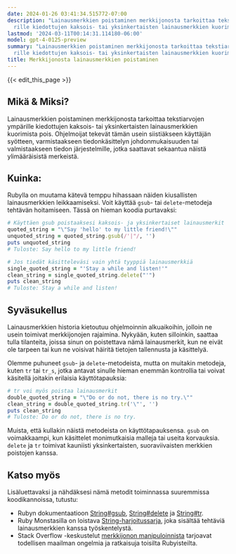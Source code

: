 ```yaml
---
date: 2024-01-26 03:41:34.515772-07:00
description: "Lainausmerkkien poistaminen merkkijonosta tarkoittaa tekstiarvojen ymp\xE4\
  rille kiedottujen kaksois- tai yksinkertaisten lainausmerkkien kuorimista pois.\u2026"
lastmod: '2024-03-11T00:14:31.114180-06:00'
model: gpt-4-0125-preview
summary: "Lainausmerkkien poistaminen merkkijonosta tarkoittaa tekstiarvojen ymp\xE4\
  rille kiedottujen kaksois- tai yksinkertaisten lainausmerkkien kuorimista pois.\u2026"
title: Merkkijonosta lainausmerkkien poistaminen
---
```


{{< edit_this_page >}}

## Mikä & Miksi?
Lainausmerkkien poistaminen merkkijonosta tarkoittaa tekstiarvojen ympärille kiedottujen kaksois- tai yksinkertaisten lainausmerkkien kuorimista pois. Ohjelmoijat tekevät tämän usein siistiäkseen käyttäjän syötteen, varmistaakseen tiedonkäsittelyn johdonmukaisuuden tai valmistaakseen tiedon järjestelmille, jotka saattavat sekaantua näistä ylimääräisistä merkeistä.

## Kuinka:
Rubylla on muutama kätevä temppu hihassaan näiden kiusallisten lainausmerkkien leikkaamiseksi. Voit käyttää `gsub`- tai `delete`-metodeja tehtävän hoitamiseen. Tässä on hieman koodia purtavaksi:

```ruby
# Käyttäen gsub poistaaksesi kaksois- ja yksinkertaiset lainausmerkit
quoted_string = "\"Say 'hello' to my little friend!\""
unquoted_string = quoted_string.gsub(/'|"/, '')
puts unquoted_string 
# Tuloste: Say hello to my little friend!

# Jos tiedät käsitteleväsi vain yhtä tyyppiä lainausmerkkiä
single_quoted_string = "'Stay a while and listen!'"
clean_string = single_quoted_string.delete("'")
puts clean_string 
# Tuloste: Stay a while and listen!
```

## Syväsukellus
Lainausmerkkien historia kietoutuu ohjelmoinnin alkuaikoihin, jolloin ne usein toimivat merkkijonojen rajaimina. Nykyään, kuten silloinkin, saattaa tulla tilanteita, joissa sinun on poistettava nämä lainausmerkit, kun ne eivät ole tarpeen tai kun ne voisivat häiritä tietojen tallennusta ja käsittelyä.

Olemme puhuneet `gsub`- ja `delete`-metodeista, mutta on muitakin metodeja, kuten `tr` tai `tr_s`, jotka antavat sinulle hieman enemmän kontrollia tai voivat käsitellä joitakin erilaisia käyttötapauksia:

```ruby
# tr voi myös poistaa lainausmerkit
double_quoted_string = "\"Do or do not, there is no try.\""
clean_string = double_quoted_string.tr('\"', '')
puts clean_string 
# Tuloste: Do or do not, there is no try.
```

Muista, että kullakin näistä metodeista on käyttötapauksensa. `gsub` on voimakkaampi, kun käsittelet monimutkaisia malleja tai useita korvauksia. `delete` ja `tr` toimivat kauniisti yksinkertaisten, suoraviivaisten merkkien poistojen kanssa.

## Katso myös
Lisäluettavaksi ja nähdäksesi nämä metodit toiminnassa suuremmissa koodikannoissa, tutustu:
- Rubyn dokumentaatioon [String#gsub](https://ruby-doc.org/core-3.1.2/String.html#method-i-gsub), [String#delete](https://ruby-doc.org/core-3.1.2/String.html#method-i-delete) ja [String#tr](https://ruby-doc.org/core-3.1.2/String.html#method-i-tr).
- Ruby Monstasilla on loistava [String-harjoitussarja](http://ruby-for-beginners.rubymonstas.org/built_in_classes/strings.html), joka sisältää tehtäviä lainausmerkkien kanssa työskentelystä.
- Stack Overflow -keskustelut [merkkijonon manipuloinnista](https://stackoverflow.com/search?q=ruby+remove+quotes+from+string) tarjoavat todellisen maailman ongelmia ja ratkaisuja toisilta Rubyisteilta.
